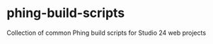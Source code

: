 phing-build-scripts
===================

Collection of common Phing build scripts for Studio 24 web projects
